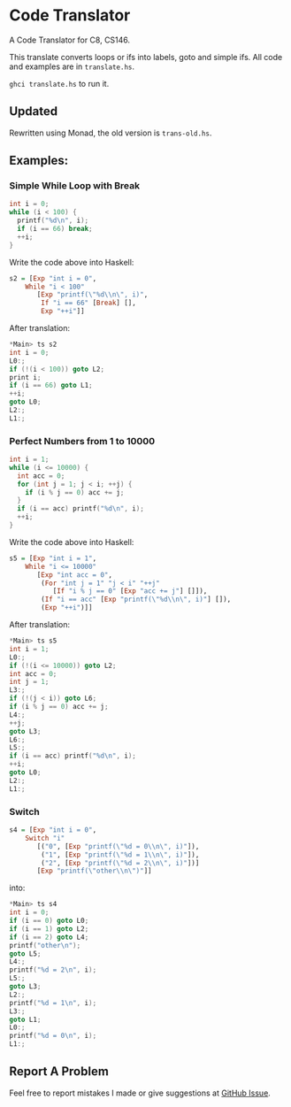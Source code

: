 # Code Translator
A Code Translator for C8, CS146.

This translate converts loops or ifs into labels, goto and simple ifs. All code and examples are in `translate.hs`.

`ghci translate.hs` to run it.

## Updated

Rewritten using Monad, the old version is `trans-old.hs`.

## Examples:

### Simple While Loop with Break

```c
int i = 0;
while (i < 100) {
  printf("%d\n", i);
  if (i == 66) break;
  ++i;
}
```

Write the code above into Haskell:

```haskell
s2 = [Exp "int i = 0", 
    While "i < 100" 
       [Exp "printf(\"%d\\n\", i)",
        If "i == 66" [Break] [], 
        Exp "++i"]]
```

After translation:

```c
*Main> ts s2
int i = 0;
L0:;
if (!(i < 100)) goto L2;
print i;
if (i == 66) goto L1;
++i;
goto L0;
L2:;
L1:;
```

### Perfect Numbers from 1 to 10000

```c
int i = 1;
while (i <= 10000) {
  int acc = 0;
  for (int j = 1; j < i; ++j) {
    if (i % j == 0) acc += j;
  }
  if (i == acc) printf("%d\n", i);
  ++i;
}
```

 Write the code above into Haskell:

```haskell
s5 = [Exp "int i = 1", 
    While "i <= 10000" 
       [Exp "int acc = 0", 
        (For "int j = 1" "j < i" "++j" 
           [If "i % j == 0" [Exp "acc += j"] []]), 
        (If "i == acc" [Exp "printf(\"%d\\n\", i)"] []), 
        (Exp "++i")]]
```

After translation:

```c
*Main> ts s5
int i = 1;
L0:;
if (!(i <= 10000)) goto L2;
int acc = 0;
int j = 1;
L3:;
if (!(j < i)) goto L6;
if (i % j == 0) acc += j;
L4:;
++j;
goto L3;
L6:;
L5:;
if (i == acc) printf("%d\n", i);
++i;
goto L0;
L2:;
L1:;
```

### Switch

``` haskell
s4 = [Exp "int i = 0", 
    Switch "i" 
       [("0", [Exp "printf(\"%d = 0\\n\", i)"]), 
        ("1", [Exp "printf(\"%d = 1\\n\", i)"]), 
        ("2", [Exp "printf(\"%d = 2\\n\", i)"])] 
       [Exp "printf(\"other\\n\")"]]
```

into:

```c
*Main> ts s4
int i = 0;
if (i == 0) goto L0;
if (i == 1) goto L2;
if (i == 2) goto L4;
printf("other\n");
goto L5;
L4:;
printf("%d = 2\n", i);
L5:;
goto L3;
L2:;
printf("%d = 1\n", i);
L3:;
goto L1;
L0:;
printf("%d = 0\n", i);
L1:;
```

## Report A Problem

Feel free to report mistakes I made or give suggestions at  [GitHub Issue](https://github.com/noti0na1/CodeTranslator/issues).
